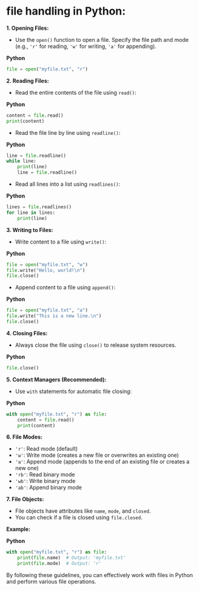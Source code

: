 # file handling in Python:

**1. Opening Files:**

- Use the `open()` function to open a file. Specify the file path and mode (e.g., `'r'` for reading, `'w'` for writing, `'a'` for appending).

**Python**

```python
file = open("myfile.txt", "r")
```

**2. Reading Files:**

- Read the entire contents of the file using `read()`:

**Python**

```python
content = file.read()
print(content)
```

- Read the file line by line using `readline()`:

**Python**

```python
line = file.readline()
while line:
    print(line)
    line = file.readline()
```

- Read all lines into a list using `readlines()`:

**Python**

```python
lines = file.readlines()
for line in lines:
    print(line)
```

**3. Writing to Files:**

- Write content to a file using `write()`:

**Python**

```python
file = open("myfile.txt", "w")
file.write("Hello, world!\n")
file.close()
```

- Append content to a file using `append()`:

**Python**

```python
file = open("myfile.txt", "a")
file.write("This is a new line.\n")
file.close()
```

**4. Closing Files:**

- Always close the file using `close()` to release system resources.

**Python**

```python
file.close()
```

**5. Context Managers (Recommended):**

- Use `with` statements for automatic file closing:

**Python**

```python
with open("myfile.txt", "r") as file:
    content = file.read()
    print(content)
```

**6. File Modes:**

- `'r'`: Read mode (default)
- `'w'`: Write mode (creates a new file or overwrites an existing one)
- `'a'`: Append mode (appends to the end of an existing file or creates a new one)
- `'rb'`: Read binary mode
- `'wb'`: Write binary mode
- `'ab'`: Append binary mode

**7. File Objects:**

- File objects have attributes like `name`, `mode`, and `closed`.
- You can check if a file is closed using `file.closed`.

**Example:**

**Python**

```python
with open("myfile.txt", "r") as file:
    print(file.name)  # Output: 'myfile.txt'
    print(file.mode)  # Output: 'r'
```

By following these guidelines, you can effectively work with files in Python and perform various file operations.